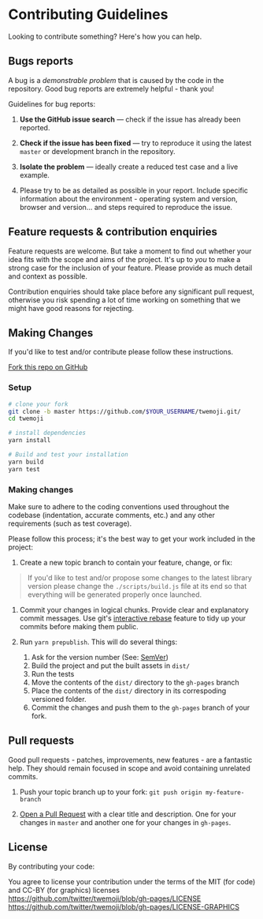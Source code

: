 # Contributing Guidelines

Looking to contribute something? Here's how you can help.

## Bugs reports

A bug is a _demonstrable problem_ that is caused by the code in the
repository. Good bug reports are extremely helpful - thank you!

Guidelines for bug reports:

1. **Use the GitHub issue search** &mdash; check if the issue has already been
   reported.

2. **Check if the issue has been fixed** &mdash; try to reproduce it using the
   latest `master` or development branch in the repository.

3. **Isolate the problem** &mdash; ideally create a reduced test
   case and a live example.

4. Please try to be as detailed as possible in your report. Include specific
   information about the environment - operating system and version, browser
   and version... and steps required to reproduce the issue.

## Feature requests & contribution enquiries

Feature requests are welcome. But take a moment to find out whether your idea
fits with the scope and aims of the project. It's up to *you* to make a strong
case for the inclusion of your feature. Please provide as much detail and
context as possible.

Contribution enquiries should take place before any significant pull request,
otherwise you risk spending a lot of time working on something that we might
have good reasons for rejecting.

## Making Changes

If you'd like to test and/or contribute please follow these instructions.

[Fork this repo on GitHub](https://github.com/twitter/twemoji.git/fork)

### Setup

```bash
# clone your fork
git clone -b master https://github.com/$YOUR_USERNAME/twemoji.git/
cd twemoji

# install dependencies
yarn install

# Build and test your installation
yarn build
yarn test
```

### Making changes

Make sure to adhere to the coding conventions used throughout the codebase
(indentation, accurate comments, etc.) and any other requirements (such as test
coverage).

Please follow this process; it's the best way to get your work included in the
project:

1. Create a new topic branch to contain your feature, change, or fix:

> If you'd like to test and/or propose some changes to the latest library version please change the `./scripts/build.js` file at its end so that everything will be generated properly once launched.

1. Commit your changes in logical chunks. Provide clear and explanatory commit
   messages. Use git's [interactive rebase](https://help.github.com/en/articles/about-git-rebase)
   feature to tidy up your commits before making them public.

2. Run `yarn prepublish`. This will do several things:

   1. Ask for the version number (See: [SemVer](https://semver.org/))
   2. Build the project and put the built assets in `dist/`
   3. Run the tests
   4. Move the contents of the `dist/` directory to the `gh-pages` branch
   5. Place the contents of the `dist/` directory in its correspoding versioned folder.
   6. Commit the changes and push them to the `gh-pages` branch of your fork.

## Pull requests

Good pull requests - patches, improvements, new features - are a fantastic
help. They should remain focused in scope and avoid containing unrelated
commits.

1. Push your topic branch up to your fork: `git push origin my-feature-branch`

2. [Open a Pull Request](http://help.github.com/send-pull-requests/) with a
   clear title and description. One for your changes in `master` and another one for
   your changes in `gh-pages`.

## License

By contributing your code:

You agree to license your contribution under the terms of the MIT (for code) and CC-BY (for graphics) licenses
<https://github.com/twitter/twemoji/blob/gh-pages/LICENSE>
<https://github.com/twitter/twemoji/blob/gh-pages/LICENSE-GRAPHICS>
